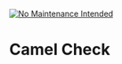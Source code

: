 [![No Maintenance Intended](http://unmaintained.tech/badge.svg)](http://unmaintained.tech/)

# Camel Check

